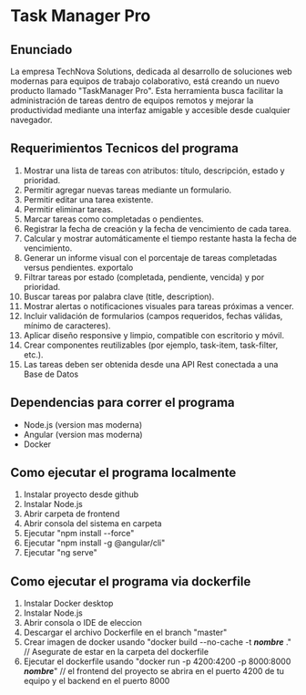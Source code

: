 # Task Manager Pro

## Enunciado

La empresa TechNova Solutions, dedicada al desarrollo de soluciones web modernas para equipos de trabajo colaborativo, está creando un nuevo producto llamado "TaskManager Pro". Esta herramienta busca facilitar la administración de tareas dentro de equipos remotos y mejorar la productividad mediante una interfaz amigable y accesible desde cualquier navegador.

## Requerimientos Tecnicos del programa

1.	Mostrar una lista de tareas con atributos: título, descripción, estado y prioridad.
2.	Permitir agregar nuevas tareas mediante un formulario.
3.	Permitir editar una tarea existente.
4.	Permitir eliminar tareas.
5.	Marcar tareas como completadas o pendientes.
6.	Registrar la fecha de creación y la fecha de vencimiento de cada tarea.
7.	Calcular y mostrar automáticamente el tiempo restante hasta la fecha de vencimiento.
8.	Generar un informe visual con el porcentaje de tareas completadas versus pendientes. exportalo
9.	Filtrar tareas por estado (completada, pendiente, vencida) y por prioridad.
10.	Buscar tareas por palabra clave (title, description).
11.	Mostrar alertas o notificaciones visuales para tareas próximas a vencer.
12.	Incluir validación de formularios (campos requeridos, fechas válidas, mínimo de caracteres).
13.	Aplicar diseño responsive y limpio, compatible con escritorio y móvil.
14.	Crear componentes reutilizables (por ejemplo, task-item, task-filter, etc.).
15.	Las tareas deben ser obtenida desde una API Rest conectada a una Base de Datos

## Dependencias para correr el programa

- Node.js (version mas moderna)
- Angular (version mas moderna)
- Docker

## Como ejecutar el programa localmente

1.  Instalar proyecto desde github
2.  Instalar Node.js
3.  Abrir carpeta de frontend
4.  Abrir consola del sistema en carpeta
5.  Ejecutar "npm install --force"
6.  Ejecutar "npm install -g @angular/cli"
7.  Ejecutar "ng serve"

## Como ejecutar el programa via dockerfile

1. Instalar Docker desktop
2. Instalar Node.js
3. Abrir consola o IDE de eleccion
4. Descargar el archivo Dockerfile en el branch "master"
5. Crear imagen de docker usando "docker build --no-cache -t ***nombre*** ." // Asegurate de estar en la carpeta del dockerfile
6. Ejecutar el dockerfile usando "docker run -p 4200:4200 -p 8000:8000 ***nombre***" // el frontend del proyecto se abrira en el puerto 4200 de tu equipo y el backend en el puerto 8000
